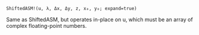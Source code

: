 ```
ShiftedASM!(u, λ, Δx, Δy, z, x₀, y₀; expand=true)
```

Same as ShiftedASM, but operates in-place on u, which must be an array of complex floating-point numbers.
